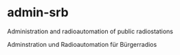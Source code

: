 admin-srb
=========

Administration and radioautomation of public radiostations

Adminstration und Radioautomation für Bürgerradios
